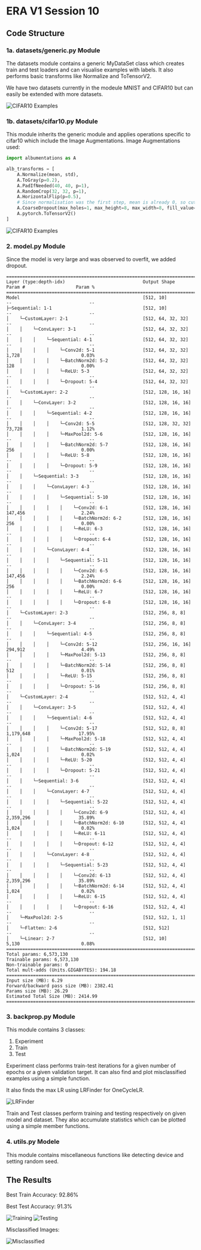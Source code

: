 # ERA V1 Session 10

## Code Structure

### 1a. datasets/generic.py Module
The datasets module contains a generic MyDataSet class which creates train and test loaders and can visualise examples with labels.
It also performs basic transforms like Normalize and ToTensorV2.

We have two datasets currently in the modeule MNIST and CIFAR10 but can easily be extended with more datasets.

![CIFAR10 Examples](assets/cifar_examples.png)

### 1b. datasets/cifar10.py Module
This module inherits the generic module and applies operations specific to cifar10 which include the Image Augmentations.
Image Augmentations used:
```python
import albumentations as A

alb_transforms = [
    A.Normalize(mean, std),
    A.ToGray(p=0.2),
    A.PadIfNeeded(40, 40, p=1),
    A.RandomCrop(32, 32, p=1),
    A.HorizontalFlip(p=0.5),
    # Since normalisation was the first step, mean is already 0, so cutout fill_value = 0
    A.CoarseDropout(max_holes=1, max_height=8, max_width=8, fill_value=0, p=1),
    A.pytorch.ToTensorV2()
]
```

![CIFAR10 Examples](assets/cifar_aug.png)

### 2. model.py Module
Since the model is very large and was observed to overfit, we added dropout.

```
=============================================================================================================================
Layer (type:depth-idx)                             Output Shape              Param #                   Param %
=============================================================================================================================
Model                                              [512, 10]                 --                             --
├─Sequential: 1-1                                  [512, 10]                 --                             --
│    └─CustomLayer: 2-1                            [512, 64, 32, 32]         --                             --
│    │    └─ConvLayer: 3-1                         [512, 64, 32, 32]         --                             --
│    │    │    └─Sequential: 4-1                   [512, 64, 32, 32]         --                             --
│    │    │    │    └─Conv2d: 5-1                  [512, 64, 32, 32]         1,728                       0.03%
│    │    │    │    └─BatchNorm2d: 5-2             [512, 64, 32, 32]         128                         0.00%
│    │    │    │    └─ReLU: 5-3                    [512, 64, 32, 32]         --                             --
│    │    │    │    └─Dropout: 5-4                 [512, 64, 32, 32]         --                             --
│    └─CustomLayer: 2-2                            [512, 128, 16, 16]        --                             --
│    │    └─ConvLayer: 3-2                         [512, 128, 16, 16]        --                             --
│    │    │    └─Sequential: 4-2                   [512, 128, 16, 16]        --                             --
│    │    │    │    └─Conv2d: 5-5                  [512, 128, 32, 32]        73,728                      1.12%
│    │    │    │    └─MaxPool2d: 5-6               [512, 128, 16, 16]        --                             --
│    │    │    │    └─BatchNorm2d: 5-7             [512, 128, 16, 16]        256                         0.00%
│    │    │    │    └─ReLU: 5-8                    [512, 128, 16, 16]        --                             --
│    │    │    │    └─Dropout: 5-9                 [512, 128, 16, 16]        --                             --
│    │    └─Sequential: 3-3                        [512, 128, 16, 16]        --                             --
│    │    │    └─ConvLayer: 4-3                    [512, 128, 16, 16]        --                             --
│    │    │    │    └─Sequential: 5-10             [512, 128, 16, 16]        --                             --
│    │    │    │    │    └─Conv2d: 6-1             [512, 128, 16, 16]        147,456                     2.24%
│    │    │    │    │    └─BatchNorm2d: 6-2        [512, 128, 16, 16]        256                         0.00%
│    │    │    │    │    └─ReLU: 6-3               [512, 128, 16, 16]        --                             --
│    │    │    │    │    └─Dropout: 6-4            [512, 128, 16, 16]        --                             --
│    │    │    └─ConvLayer: 4-4                    [512, 128, 16, 16]        --                             --
│    │    │    │    └─Sequential: 5-11             [512, 128, 16, 16]        --                             --
│    │    │    │    │    └─Conv2d: 6-5             [512, 128, 16, 16]        147,456                     2.24%
│    │    │    │    │    └─BatchNorm2d: 6-6        [512, 128, 16, 16]        256                         0.00%
│    │    │    │    │    └─ReLU: 6-7               [512, 128, 16, 16]        --                             --
│    │    │    │    │    └─Dropout: 6-8            [512, 128, 16, 16]        --                             --
│    └─CustomLayer: 2-3                            [512, 256, 8, 8]          --                             --
│    │    └─ConvLayer: 3-4                         [512, 256, 8, 8]          --                             --
│    │    │    └─Sequential: 4-5                   [512, 256, 8, 8]          --                             --
│    │    │    │    └─Conv2d: 5-12                 [512, 256, 16, 16]        294,912                     4.49%
│    │    │    │    └─MaxPool2d: 5-13              [512, 256, 8, 8]          --                             --
│    │    │    │    └─BatchNorm2d: 5-14            [512, 256, 8, 8]          512                         0.01%
│    │    │    │    └─ReLU: 5-15                   [512, 256, 8, 8]          --                             --
│    │    │    │    └─Dropout: 5-16                [512, 256, 8, 8]          --                             --
│    └─CustomLayer: 2-4                            [512, 512, 4, 4]          --                             --
│    │    └─ConvLayer: 3-5                         [512, 512, 4, 4]          --                             --
│    │    │    └─Sequential: 4-6                   [512, 512, 4, 4]          --                             --
│    │    │    │    └─Conv2d: 5-17                 [512, 512, 8, 8]          1,179,648                  17.95%
│    │    │    │    └─MaxPool2d: 5-18              [512, 512, 4, 4]          --                             --
│    │    │    │    └─BatchNorm2d: 5-19            [512, 512, 4, 4]          1,024                       0.02%
│    │    │    │    └─ReLU: 5-20                   [512, 512, 4, 4]          --                             --
│    │    │    │    └─Dropout: 5-21                [512, 512, 4, 4]          --                             --
│    │    └─Sequential: 3-6                        [512, 512, 4, 4]          --                             --
│    │    │    └─ConvLayer: 4-7                    [512, 512, 4, 4]          --                             --
│    │    │    │    └─Sequential: 5-22             [512, 512, 4, 4]          --                             --
│    │    │    │    │    └─Conv2d: 6-9             [512, 512, 4, 4]          2,359,296                  35.89%
│    │    │    │    │    └─BatchNorm2d: 6-10       [512, 512, 4, 4]          1,024                       0.02%
│    │    │    │    │    └─ReLU: 6-11              [512, 512, 4, 4]          --                             --
│    │    │    │    │    └─Dropout: 6-12           [512, 512, 4, 4]          --                             --
│    │    │    └─ConvLayer: 4-8                    [512, 512, 4, 4]          --                             --
│    │    │    │    └─Sequential: 5-23             [512, 512, 4, 4]          --                             --
│    │    │    │    │    └─Conv2d: 6-13            [512, 512, 4, 4]          2,359,296                  35.89%
│    │    │    │    │    └─BatchNorm2d: 6-14       [512, 512, 4, 4]          1,024                       0.02%
│    │    │    │    │    └─ReLU: 6-15              [512, 512, 4, 4]          --                             --
│    │    │    │    │    └─Dropout: 6-16           [512, 512, 4, 4]          --                             --
│    └─MaxPool2d: 2-5                              [512, 512, 1, 1]          --                             --
│    └─Flatten: 2-6                                [512, 512]                --                             --
│    └─Linear: 2-7                                 [512, 10]                 5,130                       0.08%
=============================================================================================================================
Total params: 6,573,130
Trainable params: 6,573,130
Non-trainable params: 0
Total mult-adds (Units.GIGABYTES): 194.18
=============================================================================================================================
Input size (MB): 6.29
Forward/backward pass size (MB): 2382.41
Params size (MB): 26.29
Estimated Total Size (MB): 2414.99
=============================================================================================================================
```

### 3. backprop.py Module
This module contains 3 classes:
1. Experiment
2. Train
3. Test

Experiment class performs train-test iterations for a given number of epochs or a given validation target. It can also find and plot misclassified examples using a simple function.

It also finds the max LR using LRFinder for OneCycleLR.

![LRFinder](assets/lrfinder.png)

Train and Test classes perform training and testing respectively on given model and dataset. They also accumulate statistics which can be plotted using a simple member functions.

### 4. utils.py Modele
This module contains miscellaneous functions like detecting device and setting random seed.

## The Results

Best Train Accuracy: 92.86%

Best Test Accuracy: 91.3%

![Training](assets/train.png)
![Testing](assets/test.png)

Misclassified Images:

![Misclassified](assets/missed.png)
